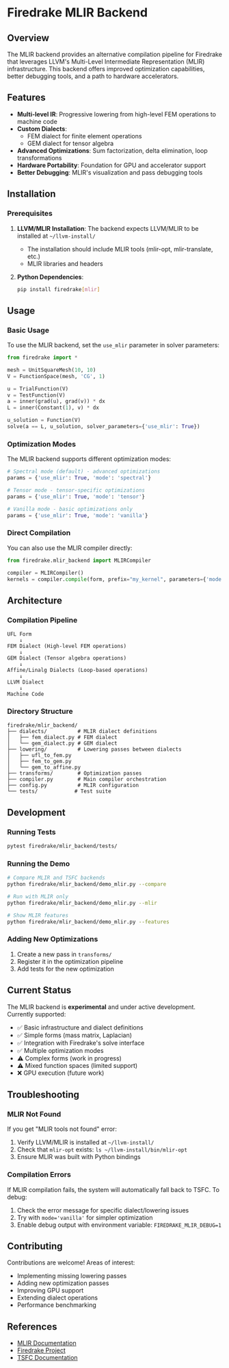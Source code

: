 # Firedrake MLIR Backend

## Overview

The MLIR backend provides an alternative compilation pipeline for Firedrake that leverages LLVM's Multi-Level Intermediate Representation (MLIR) infrastructure. This backend offers improved optimization capabilities, better debugging tools, and a path to hardware accelerators.

## Features

- **Multi-level IR**: Progressive lowering from high-level FEM operations to machine code
- **Custom Dialects**: 
  - FEM dialect for finite element operations
  - GEM dialect for tensor algebra
- **Advanced Optimizations**: Sum factorization, delta elimination, loop transformations
- **Hardware Portability**: Foundation for GPU and accelerator support
- **Better Debugging**: MLIR's visualization and pass debugging tools

## Installation

### Prerequisites

1. **LLVM/MLIR Installation**: The backend expects LLVM/MLIR to be installed at `~/llvm-install/`
   - The installation should include MLIR tools (mlir-opt, mlir-translate, etc.)
   - MLIR libraries and headers

2. **Python Dependencies**:
   ```bash
   pip install firedrake[mlir]
   ```

## Usage

### Basic Usage

To use the MLIR backend, set the `use_mlir` parameter in solver parameters:

```python
from firedrake import *

mesh = UnitSquareMesh(10, 10)
V = FunctionSpace(mesh, 'CG', 1)

u = TrialFunction(V)
v = TestFunction(V)
a = inner(grad(u), grad(v)) * dx
L = inner(Constant(1), v) * dx

u_solution = Function(V)
solve(a == L, u_solution, solver_parameters={'use_mlir': True})
```

### Optimization Modes

The MLIR backend supports different optimization modes:

```python
# Spectral mode (default) - advanced optimizations
params = {'use_mlir': True, 'mode': 'spectral'}

# Tensor mode - tensor-specific optimizations
params = {'use_mlir': True, 'mode': 'tensor'}

# Vanilla mode - basic optimizations only
params = {'use_mlir': True, 'mode': 'vanilla'}
```

### Direct Compilation

You can also use the MLIR compiler directly:

```python
from firedrake.mlir_backend import MLIRCompiler

compiler = MLIRCompiler()
kernels = compiler.compile(form, prefix="my_kernel", parameters={'mode': 'spectral'})
```

## Architecture

### Compilation Pipeline

```
UFL Form
    ↓
FEM Dialect (High-level FEM operations)
    ↓
GEM Dialect (Tensor algebra operations)
    ↓
Affine/Linalg Dialects (Loop-based operations)
    ↓
LLVM Dialect
    ↓
Machine Code
```

### Directory Structure

```
firedrake/mlir_backend/
├── dialects/          # MLIR dialect definitions
│   ├── fem_dialect.py # FEM dialect
│   └── gem_dialect.py # GEM dialect
├── lowering/          # Lowering passes between dialects
│   ├── ufl_to_fem.py
│   ├── fem_to_gem.py
│   └── gem_to_affine.py
├── transforms/        # Optimization passes
├── compiler.py        # Main compiler orchestration
├── config.py          # MLIR configuration
└── tests/            # Test suite
```

## Development

### Running Tests

```bash
pytest firedrake/mlir_backend/tests/
```

### Running the Demo

```bash
# Compare MLIR and TSFC backends
python firedrake/mlir_backend/demo_mlir.py --compare

# Run with MLIR only
python firedrake/mlir_backend/demo_mlir.py --mlir

# Show MLIR features
python firedrake/mlir_backend/demo_mlir.py --features
```

### Adding New Optimizations

1. Create a new pass in `transforms/`
2. Register it in the optimization pipeline
3. Add tests for the new optimization

## Current Status

The MLIR backend is **experimental** and under active development. Currently supported:

- ✅ Basic infrastructure and dialect definitions
- ✅ Simple forms (mass matrix, Laplacian)
- ✅ Integration with Firedrake's solve interface
- ✅ Multiple optimization modes
- ⚠️ Complex forms (work in progress)
- ⚠️ Mixed function spaces (limited support)
- ❌ GPU execution (future work)

## Troubleshooting

### MLIR Not Found

If you get "MLIR tools not found" error:
1. Verify LLVM/MLIR is installed at `~/llvm-install/`
2. Check that `mlir-opt` exists: `ls ~/llvm-install/bin/mlir-opt`
3. Ensure MLIR was built with Python bindings

### Compilation Errors

If MLIR compilation fails, the system will automatically fall back to TSFC. To debug:
1. Check the error message for specific dialect/lowering issues
2. Try with `mode='vanilla'` for simpler optimization
3. Enable debug output with environment variable: `FIREDRAKE_MLIR_DEBUG=1`

## Contributing

Contributions are welcome! Areas of interest:
- Implementing missing lowering passes
- Adding new optimization passes
- Improving GPU support
- Extending dialect operations
- Performance benchmarking

## References

- [MLIR Documentation](https://mlir.llvm.org/)
- [Firedrake Project](https://firedrakeproject.org/)
- [TSFC Documentation](https://github.com/firedrakeproject/tsfc)
